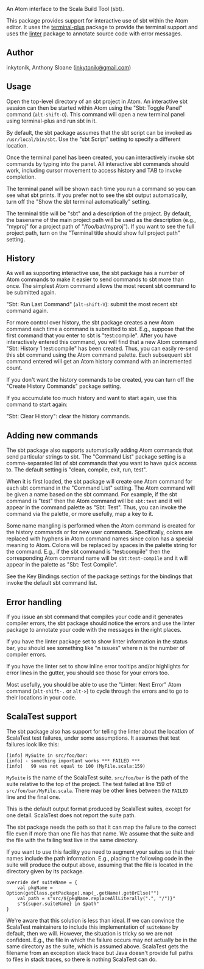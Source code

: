 An Atom interface to the Scala Build Tool (sbt).

This package provides support for interactive use of sbt within the Atom editor.
It uses the [terminal-plus](https://atom.io/packages/terminal-plus) package to provide the terminal support and uses the [linter](https://atom.io/packages/linter) package to annotate source code with error messages.

## Author

inkytonik, Anthony Sloane ([inkytonik@gmail.com](mailto:inkytonik@gmail.com))

## Usage

Open the top-level directory of an sbt project in Atom.
An interactive sbt session can then be started within Atom using the "Sbt: Toggle Panel" command (`alt-shift-O`).
This command will open a new terminal panel using terminal-plus and run sbt in it.

By default, the sbt package assumes that the sbt script can be invoked as `/usr/local/bin/sbt`.
Use the "sbt Script" setting to specify a different location.

Once the terminal panel has been created, you can interactively invoke sbt commands by typing into the panel.
All interactive sbt commands should work, including cursor movement to access history and TAB to invoke completion.

The terminal panel will be shown each time you run a command so you can see what sbt prints.
If you prefer not to see the sbt output automatically, turn off the "Show the sbt terminal automatically" setting.

The terminal title will be "sbt" and a description of the project.
By default, the basename of the main project path will be used as the description (e.g., "myproj" for a project path of "/foo/bar/myproj").
If you want to see the full project path, turn on the "Terminal title should show full project path" setting.

## History

As well as supporting interactive use, the sbt package has a number of Atom commands to make it easier to send commands to sbt more than once.
The simplest Atom command allows the most recent sbt command to be submitted again.

"Sbt: Run Last Command" (`alt-shift-V`): submit the most recent sbt command again.

For more control over history, the sbt package creates a new Atom command each time a command is submitted to sbt.
E.g., suppose that the first command that you enter to sbt is "test:compile".
After you have interactively entered this command, you will find that a new Atom command "Sbt: History 1 test:compile" has been created.
Thus, you can easily re-send this sbt command using the Atom command palette.
Each subsequent sbt command entered will get an Atom history command with an incremented count.

If you don't want the history commands to be created, you can turn off the "Create History Commands" package setting.

If you accumulate too much history and want to start again, use this command to start again:

"Sbt: Clear History": clear the history commands.

## Adding new commands

The sbt package also supports automatically adding Atom commands that send particular strings to sbt.
The "Command List" package setting is a comma-separated list of sbt commands that you want to have quick access to.
The default setting is "clean, compile, exit, run, test".

When it is first loaded, the sbt package will create one Atom command for each sbt command in the "Command List" setting.
The Atom command will be given a name based on the sbt command.
For example, if the sbt command is "test" then the Atom command will be  `sbt:test` and it will appear in the command palette as "Sbt: Test".
Thus, you can invoke the command via the palette, or more usefully, map a key to it.

Some name mangling is performed when the Atom command is created for the history commands or for new user commands.
Specifically, colons are replaced with hyphens in Atom command names since colon has a special meaning to Atom.
Colons will be replaced by spaces in the palette string for the command.
E.g., if the sbt command is "test:compile" then the corresponding Atom command name will be `sbt:test-compile` and it will appear in the palette as "Sbt: Test Compile".

See the Key Bindings section of the package settings for the bindings that invoke the default sbt command list.

## Error handling

If you issue an sbt command that compiles your code and it generates compiler errors, the sbt package should notice the errors and use the linter package to annotate your code with the messages in the right places.

If you have the linter package set to show linter information in the status bar, you should see something like "n issues" where n is the number of compiler errors.

If you have the linter set to show inline error tooltips and/or highlights for error lines in the gutter, you should see those for your errors too.

Most usefully, you should be able to use the "Linter: Next Error" Atom command (`alt-shift-.` or `alt->`) to cycle through the errors and to go to their locations in your code.

## ScalaTest support

The sbt package also has support for telling the linter about the location of ScalaTest test failures, under some assumptions.
It assumes that test failures look like this:

    [info] MySuite in src/foo/bar:
    [info] - something important works *** FAILED ***
    [info]   99 was not equal to 100 (MyFile.scala:159)

`MySuite` is the name of the ScalaTest suite.
`src/foo/bar` is the path of the suite relative to the top of the project.
The test failed at line 159 of `src/foo/bar/MyFile.scala`.
There may be other lines between the `FAILED` line and the final one.

This is the default output format produced by ScalaTest suites, except for one detail.
ScalaTest does not report the suite path.

The sbt package needs the path so that it can map the failure to the correct file even if more than one file has that name.
We assume that the suite and the file with the failing test live in the same directory.

If you want to use this facility you need to augment your suites so that their names include the path information.
E.g., placing the following code in the suite will produce the output above, assuming that the file is located in the directory given by its package.

    override def suiteName = {
        val pkgName = Option(getClass.getPackage).map(_.getName).getOrElse("")
        val path = s"src/${pkgName.replaceAllLiterally(".", "/")}"
        s"${super.suiteName} in $path"
    }

We're aware that this solution is less than ideal.
If we can convince the ScalaTest maintainers to include this implementation of `suiteName` by default, then we will.
However, the situation is tricky so we are not confident.
E.g., the file in which the failure occurs may not actually be in the same directory as the suite, which is assumed above.
ScalaTest gets the filename from an exception stack trace but Java doesn't provide full paths to files in stack traces, so there is nothing ScalaTest can do.
